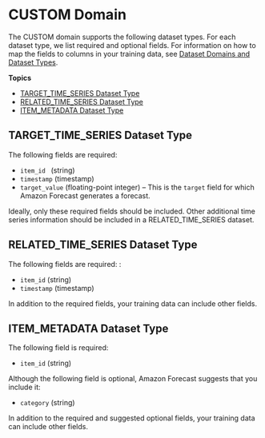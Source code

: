 # CUSTOM Domain<a name="custom-domain"></a>

The CUSTOM domain supports the following dataset types\. For each dataset type, we list required and optional fields\. For information on how to map the fields to columns in your training data, see [Dataset Domains and Dataset Types](howitworks-datasets-groups.md#howitworks-dataset-domainstypes)\.

**Topics**
+ [TARGET\_TIME\_SERIES Dataset Type](#target-time-series-type-custom-domain)
+ [RELATED\_TIME\_SERIES Dataset Type](#related-time-series-type-custom-domain)
+ [ITEM\_METADATA Dataset Type](#item-metadata-type-custom-domain)

## TARGET\_TIME\_SERIES Dataset Type<a name="target-time-series-type-custom-domain"></a>

The following fields are required: 
+ `item_id ` \(string\)
+ `timestamp` \(timestamp\)
+ `target_value` \(floating\-point integer\) – This is the `target` field for which Amazon Forecast generates a forecast\.

Ideally, only these required fields should be included\. Other additional time series information should be included in a RELATED\_TIME\_SERIES dataset\.

## RELATED\_TIME\_SERIES Dataset Type<a name="related-time-series-type-custom-domain"></a>

The following fields are required: : 
+ `item_id` \(string\)
+ `timestamp` \(timestamp\)

In addition to the required fields, your training data can include other fields\. 

## ITEM\_METADATA Dataset Type<a name="item-metadata-type-custom-domain"></a>

The following field is required: 
+ `item_id` \(string\)

Although the following field is optional, Amazon Forecast suggests that you include it:
+ `category` \(string\)

In addition to the required and suggested optional fields, your training data can include other fields\. 